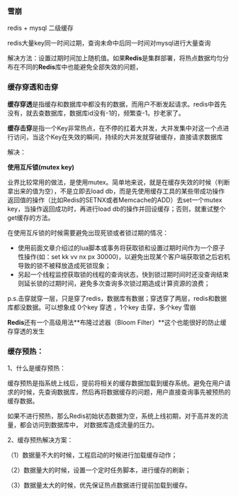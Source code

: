 ### 雪崩

redis + mysql 二级缓存

redis大量key同一时间过期，查询未命中后同一时间对mysql进行大量查询

解决方法：设置过期时间加上随机值。如果**Redis**是集群部署，将热点数据均匀分布在不同的**Redis**库中也能避免全部失效的问题，



### 缓存穿透和击穿

**缓存穿透**是指缓存和数据库中都没有的数据，而用户不断发起请求。redis中首先没有，就去查数据库，数据库id没有-1的，频繁查-1。抄老家了。

**缓存击穿**是指一个Key非常热点，在不停的扛着大并发，大并发集中对这一个点进行访问，当这个Key在失效的瞬间，持续的大并发就穿破缓存，直接请求数据库

解决：

**使用互斥锁(mutex key)**

业界比较常用的做法，是使用mutex。简单地来说，就是在缓存失效的时候（判断拿出来的值为空），不是立即去load db，而是先使用缓存工具的某些带成功操作返回值的操作（比如Redis的SETNX或者Memcache的ADD）去set一个mutex key，当操作返回成功时，再进行load db的操作并回设缓存；否则，就重试整个get缓存的方法。

在使用互斥锁的时候需要避免出现死锁或者锁过期的情况：

- 使用前面文章介绍过的lua脚本或事务将获取锁和设置过期时间作为一个原子性操作(如：set kk vv nx px 30000)，以避免出现某个客户端获取锁之后宕机导致的锁不被释放造成死锁现象；
- 另起一个线程监控获取锁的线程的查询状态，快到锁过期时间时还没查询结束则延长锁的过期时间，避免多次查询多次锁过期造成计算资源的浪费；



p.s.击穿就穿一层，只是穿了redis，数据库有数据；穿透穿了两层，redis和数据库都没数据。可以想象成 0个key 穿透 ，1个key 击穿，多个key 雪崩



**Redis**还有一个高级用法**布隆过滤器（Bloom Filter）**这个也能很好的防止缓存穿透的发生





### 缓存预热：
1、什么是缓存预热：

缓存预热是指系统上线后，提前将相关的缓存数据加载到缓存系统。避免在用户请求的时候，先查询数据库，然后再将数据缓存的问题，用户直接查询事先被预热的缓存数据。

如果不进行预热，那么Redis初始状态数据为空，系统上线初期，对于高并发的流量，都会访问到数据库中， 对数据库造成流量的压力。

2、缓存预热解决方案：

（1）数据量不大的时候，工程启动的时候进行加载缓存动作；

（2）数据量大的时候，设置一个定时任务脚本，进行缓存的刷新；

（3）数据量太大的时候，优先保证热点数据进行提前加载到缓存。
